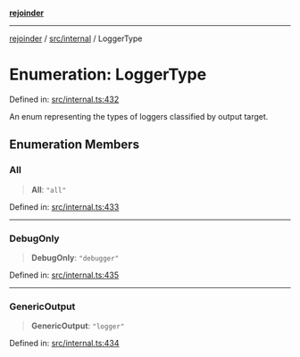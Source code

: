 [**rejoinder**](../../../README.md)

***

[rejoinder](../../../README.md) / [src/internal](../README.md) / LoggerType

# Enumeration: LoggerType

Defined in: [src/internal.ts:432](https://github.com/Xunnamius/rejoinder/blob/2e193401f811190578a6daed325a2ddce540538d/src/internal.ts#L432)

An enum representing the types of loggers classified by output target.

## Enumeration Members

### All

> **All**: `"all"`

Defined in: [src/internal.ts:433](https://github.com/Xunnamius/rejoinder/blob/2e193401f811190578a6daed325a2ddce540538d/src/internal.ts#L433)

***

### DebugOnly

> **DebugOnly**: `"debugger"`

Defined in: [src/internal.ts:435](https://github.com/Xunnamius/rejoinder/blob/2e193401f811190578a6daed325a2ddce540538d/src/internal.ts#L435)

***

### GenericOutput

> **GenericOutput**: `"logger"`

Defined in: [src/internal.ts:434](https://github.com/Xunnamius/rejoinder/blob/2e193401f811190578a6daed325a2ddce540538d/src/internal.ts#L434)

